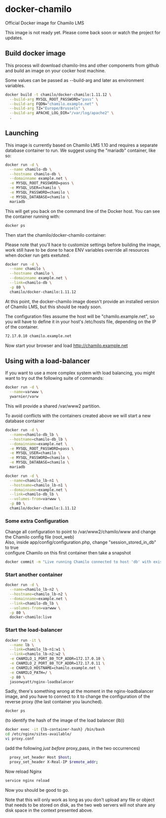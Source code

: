 # docker-chamilo

Official Docker image for Chamilo LMS

This image is not ready yet. Please come back soon or watch the project for updates.

## Build docker image

This process will download chamilo-lms and other components from github and build an image on your cocker host machine.  

Some values can be passed as --build-arg and later as environment variables.  

```bash
docker build -t chamilo/docker-chamilo:1.11.12 \
  --build-arg MYSQL_ROOT_PASSWORD="pass" \
  --build-arg FQDN="chamilo.example.net" \
  --build-arg TZ="Europe/Brussels" \
  --build-arg APACHE_LOG_DIR="/var/log/apache2" \
  .
```

## Launching

This image is currently based on Chamilo LMS 1.10 and requires a separate database container to run.
We suggest using the "mariadb" container, like so:

```bash
docker run -d \
  --name chamilo-db \
  --hostname chamilo-db \
  --domainname example.net \
  -e MYSQL_ROOT_PASSWORD=pass \
  -e MYSQL_USER=chamilo \
  -e MYSQL_PASSWORD=chamilo \
  -e MYSQL_DATABASE=chamilo \
  mariadb
```

This will get you back on the command line of the Docker host. You can see the container running with:

```bash
docker ps
```

Then start the chamilo/docker-chamilo container:  

Please note that you'll hace to customize settings before building the image, work still have to be done to hace ENV variables override all resources when docker run gets exetuted.

```bash
docker run -d \
  --name chamilo \
  --hostname chamilo \
  --domainname example.net \
  --link=chamilo-db \
  -p 80 \
  chamilo/docker-chamilo:1.11.12
```

At this point, the docker-chamilo image doesn't provide an installed version of Chamilo LMS, but this should be ready soon.

The configuration files assume the host will be "chamilo.example.net", so you will have to define it in your host's /etc/hosts file, depending on the IP of the container.

```bash
72.17.0.10 chamilo.example.net
```

Now start your browser and load <http://chamilo.example.net>

## Using with a load-balancer

If you want to use a more complex system with load balancing, you might want to try out the following suite of commands:

```bash
docker run -d \
  --name=varwww \
  ywarnier/varw
```

This will provide a shared /var/www2 partition.

To avoid conflicts with the containers created above we will start a new database container

```bash
docker run -d \
  --name=chamilo-db_lb \
  --hostname=chamilo-db_lb \
  --domainname=example.net \
  -e MYSQL_ROOT_PASSWORD=pass \
  -e MYSQL_USER=chamilo \
  -e MYSQL_PASSWORD=chamilo \
  -e MYSQL_DATABASE=chamilo \
  mariadb
```

```bash
docker run -d \
  --name=chamilo_lb-n1 \
  --hostname=chamilo_lb-n1 \
  --domainname=example.net \
  --link=chamilo-db_lb \
  --volumes-from=varwww \
  -p 80 \
  chamilo/docker-chamilo:1.11.12
```

### Some extra Configuration

Change all configuration to point to /var/www2/chamilo/www and change the Chamilo config file (root_web)  
Also, inside app/config/configuration.php, change "session_stored_in_db" to true  
configure Chamilo on this first container then take a snapshot  

```bash
docker commit -m "Live running Chamilo connected to host 'db' with existing database" {container-hash} docker-chamilo:live
```

### Start another container

```bash
docker run -d \
  --name=chamilo_lb-n2 \
  --hostname=chamilo_lb-n2 \
  --domainname=example.net \
  --link=chamilo-db_lb \
  --volumes-from=varwww \
  -p 80 \
  docker-chamilo:live
```

### Start the load-balancer

```bash
docker run -it \
  --name lb \
  --link=chamilo_lb-n1:w1 \
  --link=chamilo_lb-n2:w2 \
  -e CHAMILO_1_PORT_80_TCP_ADDR=172.17.0.10 \
  -e CHAMILO_2_PORT_80_TCP_ADDR=172.17.0.11 \
  -e CHAMILO_HOSTNAME=chamilo.example.net \
  -e CHAMILO_PATH=/ \
  -p 80 \
  jasonwyatt/nginx-loadbalancer
```

Sadly, there's something wrong at the moment in the nginx-loadbalancer image, and you have to connect to it to change the configuration of the reverse proxy (the last container you launched).

```bash
docker ps
```

(to identify the hash of the image of the load balancer (lb))

```bash
docker exec -it {lb-container-hash} /bin/bash
cd /etc/nginx/sites-available/
vi proxy.conf
```

(add the following *just before* proxy_pass, in the two occurrences)

```bash
  proxy_set_header Host $host;
  proxy_set_header X-Real-IP $remote_addr;
```

Now reload Nginx

```bash
service nginx reload
```

Now you should be good to go.

Note that this will only work as long as you don't upload any file or object that needs to be stored on disk, as the two web servers will not share any disk space in the context presented above.
